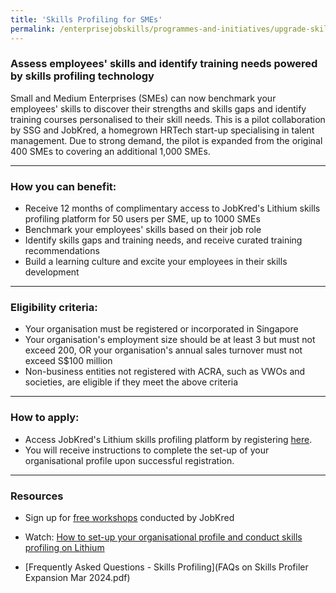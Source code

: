 ```yaml
---
title: 'Skills Profiling for SMEs'
permalink: /enterprisejobskills/programmes-and-initiatives/upgrade-skills/skills-profiling-for-smes/
---
```


### Assess employees' skills and identify training needs powered by skills profiling technology

Small and Medium Enterprises (SMEs) can now benchmark your employees' skills to discover their strengths and skills gaps and identify training courses personalised to their skill needs.
This is a pilot collaboration by SSG and JobKred, a homegrown HRTech start-up specialising in talent management. Due to strong demand, the pilot is expanded from the original 400 SMEs to covering an additional 1,000 SMEs.

---

### How you can benefit:

-	Receive 12 months of complimentary access to JobKred's Lithium skills profiling platform for 50 users per SME, up to 1000 SMEs 
-	Benchmark your employees' skills based on their job role
-	Identify skills gaps and training needs, and receive curated training recommendations
-	Build a learning culture and excite your employees in their skills development

---

### Eligibility criteria:

-	Your organisation must be registered or incorporated in Singapore
-	Your organisation's employment size should be at least 3 but must not exceed 200, OR your organisation's annual sales turnover must not exceed S$100 million
-	Non-business entities not registered with ACRA, such as VWOs and societies, are eligible if they meet the above criteria

---

### How to apply:

-	Access JobKred's Lithium skills profiling platform by registering <a href="https://ssg.lithium-ssg.jobkred.com/registration" target="_blank" rel="noopener">here</a>. 
-	You will receive instructions to complete the set-up of your organisational profile upon successful registration.

---

### Resources

- Sign up for <a href="https://docs.google.com/forms/d/e/1FAIpQLScxDlAr3jTx2Ocv8a9aFq-cy-xJIGT6iW9H18f63_wZTjjOyQ/viewform" target="_blank" rel="noopener">free workshops</a> conducted by JobKred

- Watch: <a href="https://youtu.be/3oFO0m1btLw" target="_blank" rel="noopener">How to set-up your organisational profile and conduct skills profiling on Lithium</a>

- [Frequently Asked Questions - Skills Profiling](FAQs on Skills Profiler Expansion Mar 2024.pdf)

<script src="/jquery/jquery.min.js"></script>
<script src="/jquery/resize-tables.js"></script>
